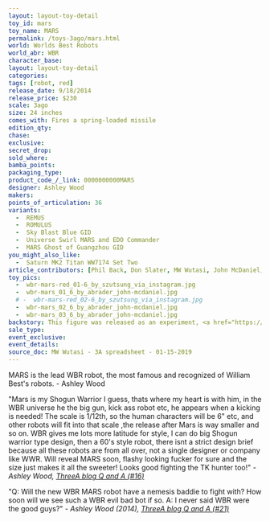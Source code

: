 ```yaml
---
layout: layout-toy-detail 
toy_id: mars
toy_name: MARS
permalink: /toys-3ago/mars.html
world: Worlds Best Robots
world_abr: WBR
character_base: 
layout: layout-toy-detail
categories: 
tags: [robot, red]
release_date: 9/18/2014
release_price: $230 
scale: 3ago
size: 24 inches
comes_with: Fires a spring-loaded missile
edition_qty: 
chase: 
exclusive: 
secret_drop: 
sold_where: 
bamba_points: 
packaging_type: 
product_code_/_link: 0000000000MARS
designer: Ashley Wood
makers: 
points_of_articulation: 36
variants: 
  -  REMUS 
  -  ROMULUS
  -  Sky Blast Blue GID
  -  Universe Swirl MARS and EDO Commander
  -  MARS Ghost of Guangzhou GID
you_might_also_like: 
  -  Saturn MK2 Titan WW7174 Set Two
article_contributors: [Phil Back, Don Slater, MW Wutasi, John McDaniel, szutsung]
toy_pics: 
  -  wbr-mars-red_01-6_by_szutsung_via_instagram.jpg
  -  wbr-mars_01_6_by_abrader_john-mcdaniel.jpg
  # -  wbr-mars-red_02-6_by_szutsung_via_instagram.jpg
  -  wbr-mars_02_6_by_abrader_john-mcdaniel.jpg
  -  wbr-mars_03_6_by_abrader_john-mcdaniel.jpg
backstory: This figure was released as an experiment, <a href="https://www.worldofthreea.com/threea-production-blog/qa38" target="_blank">according to Ashley Wood</a>, and offered at a break-even price.
sale_type: 
event_exclusive: 
event_details: 
source_doc: MW Wutasi - 3A spreadsheet - 01-15-2019
---
```

MARS is the lead WBR robot, the most famous and recognized of William Best's robots. - Ashley Wood

"Mars is my Shogun Warrior I guess, thats where my heart is with him, in the WBR universe he the big gun, kick ass robot etc, he appears when a kicking is needed! The scale is 1/12th, so the human characters will be 6" etc, and other robots will fit into that scale ,the release after Mars is way smaller and so on. WBR gives me lots more latitude for style, I can do big Shogun warrior type design, then a 60's style robot, there isnt a strict design brief because all these robots are from all over, not a single designer or company like WWR. Will reveal MARS soon, flashy looking fucker for sure and the size just makes it all the sweeter! Looks good fighting the TK hunter too!"
<cite>- Ashley Wood, <a href="http://worldof3alegion.forumotion.com/t287-qa-sessions-with-ashley-wood" target="_blank">ThreeA blog Q and A (#16)</a></cite>


"Q: Will the new WBR MARS robot have a nemesis baddie to fight with? How soon will we see such a WBR evil bad bot if so.
A: I never said WBR were the good guys?"
<cite>- Ashley Wood (2014), <a href="http://worldof3alegion.forumotion.com/t287-qa-sessions-with-ashley-wood" target="_blank">ThreeA blog Q and A (#21)</a></cite>
